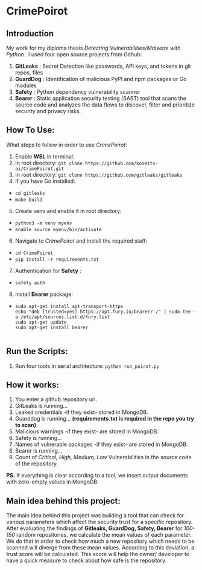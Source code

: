 # CrimePoirot
## **Introduction**
My work for my diploma thesis _Detecting Vulnerabilities/Malware with Python_ . 
I used four open source projects from Github:
1. **GitLeaks** : Secret Detection like passwords, API keys, and tokens in git repos, files
2. **GuardDog** : Identification of malicious PyPI and npm packages or Go modules
3. **Safety** : Python dependency vulnerability scanner
4. **Bearer** : Static application security testing (SAST) tool that scans the source code and analyzes the data flows to discover, filter and prioritize security and privacy risks.

## **How To Use:**
What steps to follow in order to use _CrimePoirot_:
1. Enable **WSL** in terminal.
2. In root directory: `git clone https://github.com/kosmits-ai/CrimePoirot.git`
3. In root directory: `git clone https://github.com/gitleaks/gitleaks`
4. If you have Go installed:
- `cd gitleaks`
- `make build`
5. Create venv and enable it in root directory:
  - `python3 -m venv myenv`
  - `enable source myenv/bin/activate`
6. Navigate to _CrimePoirot_ and install the required staff:
  - `cd CrimePoirot`
  - `pip install -r requirements.txt`
7.  Authentication for **Safety** :
  - `safety auth`
8. Install **Bearer** package:
  - ```
    sudo apt-get install apt-transport-https
    echo "deb [trusted=yes] https://apt.fury.io/bearer/ /" | sudo tee -a /etc/apt/sources.list.d/fury.list
    sudo apt-get update
    sudo apt-get install bearer
  
## **Run the Scripts:**
1. Run four tools in serial architecture: `python run_poirot.py` 

## **How it works:**
1. You enter a github repository url.
2. GitLeaks is running...
3. Leaked credentials -if they exist- stored in MongoDB.
4. Guarddog is running... **(requirements.txt is required in the repo you try to scan)**
5. Malicious warnings -if they exist- are stored in MongoDB.
6. Safety is running...
7. Names of vulnerable packages -if they exist- are stored in MongoDB.
8. Bearer is running...
9. Count of _Critical, High, Medium, Low_ Vulnerabilities in the source code of the repository.

**PS.** If everything is clear according to a tool, we insert output documents with zero-empty values in MongoDB.

## **Main idea behind this project:**
The main idea behind this project was building a tool that can check for various parameters which affect the security trust for a specific repository. After evaluating the findings of **Gitleaks, GuardDog, Safety, Bearer** for _100-150_ random repositories, we calculate the mean values of each parameter. We do that in order to check how much a new repository which needs to be scanned will diverge from these mean values. According to this deviation, a trust score will be calculated. This score will help the owner/ developer to have a quick measure to check about how safe is the repository.
